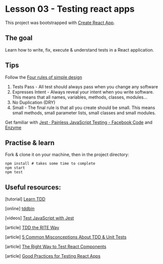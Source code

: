 # Lesson 03 - Testing react apps

This project was bootstrapped with [Create React App](https://github.com/facebookincubator/create-react-app).

## The goal

Learn how to write, fix, execute & understand tests in a React application.

## Tips

Follow the [Four rules of simple design](http://www.thinkcode.se/blog/2011/04/06/four-rules-of-simple-design)

  1. Tests Pass - All test should always pass when you change any software
  2. Expresses Intent - Always reveal your intent when you write software. This means that all names, variables, methods, classes, modules...
  3. No Duplication (DRY)
  4. Small - The final rule is that all you create should be small. This means small methods, small parameter lists, small classes and small modules.

Get familiar with [Jest · Painless JavaScript Testing - Facebook Code](https://facebook.github.io/jest/) and [Enzyme](https://github.com/airbnb/enzyme)

## Practise & learn

Fork & clone it on your machine, then in the project directory:

```
npm install # takes some time to complete
npm start
npm test
```

## Useful resources:

[tutorial] [Learn TDD](https://github.com/dwyl/learn-tdd)

[online] [tddbin](http://tddbin.com/)

[videos] [Test JavaScript with Jest](https://egghead.io/lessons/javascript-test-javascript-with-jest)

[article] [TDD the RITE Way](https://medium.com/javascript-scene/tdd-the-rite-way-53c9b46f45e3#.zhelymvu1)

[article] [5 Common Misconceptions About TDD & Unit Tests](https://medium.com/javascript-scene/5-common-misconceptions-about-tdd-unit-tests-863d5beb3ce9#.tk509utzs)

[article] [The Right Way to Test React Components](https://medium.freecodecamp.com/the-right-way-to-test-react-components-548a4736ab22#.8rtvvzf93)

[article] [Good Practices for Testing React Apps](https://medium.com/@TuckerConnelly/good-practices-for-testing-react-apps-3a64154fa3b1#.qp7x912xs)
